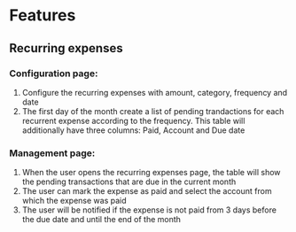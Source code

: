 # Features

## Recurring expenses

### Configuration page:
1. Configure the recurring expenses with amount, category, frequency and date
2. The first day of the month create a list of pending trandactions for each recurrent expense according to the frequency. This table will additionally have three columns: Paid, Account and Due date

### Management page:
1. When the user opens the recurring expenses page, the table will show the pending transactions that are due in the current month
1. The user can mark the expense as paid and select the account from which the expense was paid
2. The user will be notified if the expense is not paid from 3 days before the due date and until the end of the month